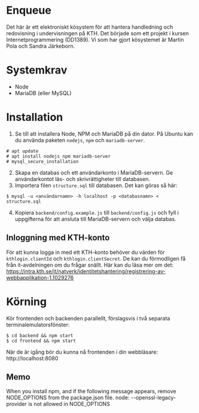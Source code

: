 # Enqueue
Det här är ett elektroniskt kösystem för att hantera handledning och redovisning i undervisningen på KTH. Det började som ett projekt i kursen Internetprogrammering (DD1389). Vi som har gjort kösystemet är Martin Pola och Sandra Järkeborn.

# Systemkrav
- Node
- MariaDB (eller MySQL)

# Installation
1. Se till att installera Node, NPM och MariaDB på din dator. På Ubuntu kan du använda paketen `nodejs`, `npm` och `mariadb-server`.
```
# apt update
# apt install nodejs npm mariadb-server
# mysql_secure_installation
```
2. Skapa en databas och ett användarkonto i MariaDB-servern. Ge användarkontot läs- och skrivrättigheter till databasen.
3. Importera filen `structure.sql` till databasen. Det kan göras så här:
```
$ mysql -u <användarnamn> -h localhost -p <databasnamn> < structure.sql
```
4. Kopiera `backend/config.example.js` till `backend/config.js` och fyll i uppgifterna för att ansluta till MariaDB-servern och välja databas.

## Inloggning med KTH-konto
För att kunna logga in med ett KTH-konto behöver du värden för `kthlogin.clientId` och `kthlogin.clientSecret`. De kan du förmodligen få från it-avdelningen om du frågar snällt. Här kan du läsa mer om det:  
https://intra.kth.se/it/natverk/identitetshantering/registrering-av-webbapplikation-1.1029276

# Körning
Kör frontenden och backenden parallellt, förslagsvis i två separata terminalemulatorsfönster:
```
$ cd backend && npm start
$ cd frontend && npm start
```
När de är igång bör du kunna nå frontenden i din webbläsare:
http://localhost:8080

## Memo
When you install npm, and if the following message appears, remove NODE_OPTIONS from the package.json file.
node: --openssl-legacy-provider is not allowed in NODE_OPTIONS
